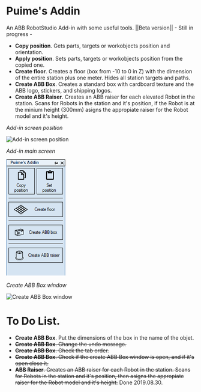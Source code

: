 # Puime's Addin
An ABB RobotStudio Add-in with some useful tools. ||Beta version|| - Still in progress -

* **Copy position**. Gets parts, targets or workobjects position and orientation.
* **Apply position**. Sets parts, targets or workobjects position from the copied one.
* **Create floor**. Creates a floor (box from -10 to 0 in Z) with the dimension of the entire station plus one meter. Hides all station targets and paths.
* **Create ABB Box**. Creates a standard box with cardboard texture and the ABB logo, stickers, and shipping logos.
* **Create ABB Raiser**. Creates an ABB raiser for each elevated Robot in the station. Scans for Robots in the station and it's position, if the Robot is at the minium height (300mm) asigns the appropiate raiser for the Robot model and it's height.

*Add-in screen position*

![Add-in screen position](https://github.com/SergioPuimeABB/Puime-s_Addin/blob/master/Puime's_Addin/Screenshots/001.png)


*Add-in main screen*

![Add-in main screen](https://github.com/SergioPuimeABB/Puime-s_Addin/blob/master/Puime's_Addin/Screenshots/002.png)


*Create ABB Box window*

![Create ABB Box window](https://github.com/SergioPuimeABB/Puime-s_Addin/blob/master/Puime's_Addin/Screenshots/003.png)




# To Do List.

* **Create ABB Box**. Put the dimensions of the box in the name of the objet.
* ~~**Create ABB Box**. Change the undo message.~~
* ~~**Create ABB Box**. Check the tab order.~~
* ~~**Create ABB Box**. Check if the create ABB Box window is open, and if it's open close it.~~
* ~~**ABB Raiser**. Creates an ABB raiser for each Robot in the station. Scans for Robots in the station and it's position, then asigns the appropiate raiser for the Robot model and it's height.~~ Done 2019.08.30.
